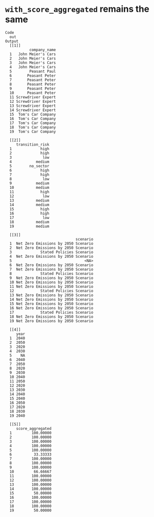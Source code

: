 # `with_score_aggregated` remains the same

    Code
      out
    Output
      [[1]]
               company_name
      1   John Meier's Cars
      2   John Meier's Cars
      3   John Meier's Cars
      4   John Meier's Cars
      5        Peasant Paul
      6       Peasant Peter
      7       Peasant Peter
      8       Peasant Peter
      9       Peasant Peter
      10      Peasant Peter
      11 Screwdriver Expert
      12 Screwdriver Expert
      13 Screwdriver Expert
      14 Screwdriver Expert
      15  Tom's Car Company
      16  Tom's Car Company
      17  Tom's Car Company
      18  Tom's Car Company
      19  Tom's Car Company
      
      [[2]]
         transition_risk
      1             high
      2             high
      3              low
      4           medium
      5        no_sector
      6             high
      7             high
      8              low
      9           medium
      10          medium
      11            high
      12             low
      13          medium
      14          medium
      15            high
      16            high
      17             low
      18          medium
      19          medium
      
      [[3]]
                                    scenario
      1  Net Zero Emissions by 2050 Scenario
      2  Net Zero Emissions by 2050 Scenario
      3             Stated Policies Scenario
      4  Net Zero Emissions by 2050 Scenario
      5                                 <NA>
      6  Net Zero Emissions by 2050 Scenario
      7  Net Zero Emissions by 2050 Scenario
      8             Stated Policies Scenario
      9  Net Zero Emissions by 2050 Scenario
      10 Net Zero Emissions by 2050 Scenario
      11 Net Zero Emissions by 2050 Scenario
      12            Stated Policies Scenario
      13 Net Zero Emissions by 2050 Scenario
      14 Net Zero Emissions by 2050 Scenario
      15 Net Zero Emissions by 2050 Scenario
      16 Net Zero Emissions by 2050 Scenario
      17            Stated Policies Scenario
      18 Net Zero Emissions by 2050 Scenario
      19 Net Zero Emissions by 2050 Scenario
      
      [[4]]
         year
      1  2040
      2  2050
      3  2020
      4  2030
      5    NA
      6  2040
      7  2050
      8  2020
      9  2030
      10 2040
      11 2050
      12 2020
      13 2030
      14 2040
      15 2040
      16 2050
      17 2020
      18 2030
      19 2040
      
      [[5]]
         score_aggregated
      1         100.00000
      2         100.00000
      3         100.00000
      4         100.00000
      5         100.00000
      6          33.33333
      7         100.00000
      8         100.00000
      9         100.00000
      10         66.66667
      11        100.00000
      12        100.00000
      13        100.00000
      14        100.00000
      15         50.00000
      16        100.00000
      17        100.00000
      18        100.00000
      19         50.00000
      

